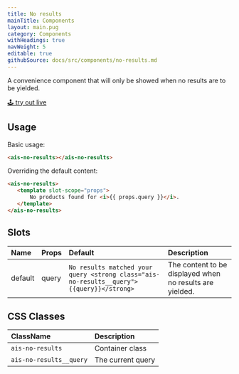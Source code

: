 ```yaml
---
title: No results
mainTitle: Components
layout: main.pug
category: Components
withHeadings: true
navWeight: 5
editable: true
githubSource: docs/src/components/no-results.md
---
```


A convenience component that will only be showed when no results are to be yielded.

<a class="btn btn-static-theme" href="stories/?selectedKind=NoResults">🕹 try out live</a>

## Usage

Basic usage:

```html
<ais-no-results></ais-no-results>
```

Overriding the default content:

 ```html
<ais-no-results>
	<template slot-scope="props">
		No products found for <i>{{ props.query }}</i>.
	</template>
</ais-no-results>
 ```

## Slots

| Name    | Props | Default                                                                                  | Description                                              |
|:--------|:------|:-----------------------------------------------------------------------------------------|:---------------------------------------------------------|
| default | query | `No results matched your query <strong class="ais-no-results__query">{{query}}</strong>` | The content to be displayed when no results are yielded. |

## CSS Classes

| ClassName               | Description       |
|:------------------------|:------------------|
| `ais-no-results`        | Container class   |
| `ais-no-results__query` | The current query |
